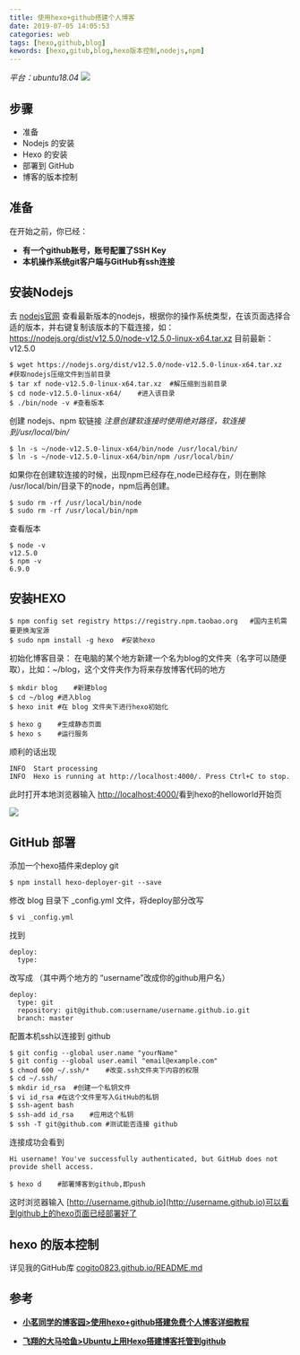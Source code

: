 ```yaml
---
title: 使用hexo+github搭建个人博客
date: 2019-07-05 14:05:53
categories: web
tags: [hexo,github,blog]
kewords: [hexo,gitub,blog,hexo版本控制,nodejs,npm]
---
```

*平台：ubuntu18.04*
![](https://imgbed-1258201753.cos.ap-guangzhou.myqcloud.com/img/blog.jpg)
<!--more-->

## 步骤
- 准备
- Nodejs 的安装
- Hexo 的安装
- 部署到 GitHub
- 博客的版本控制

## 准备
在开始之前，你已经：
- **有一个github账号，账号配置了SSH Key**	
- **本机操作系统git客户端与GitHub有ssh连接**

## 安装Nodejs
去 [nodejs官网](https://nodejs.org/en/download/current/ "nodejs")  查看最新版本的nodejs，根据你的操作系统类型，在该页面选择合适的版本，并右键复制该版本的下载连接，如：https://nodejs.org/dist/v12.5.0/node-v12.5.0-linux-x64.tar.xz
目前最新：v12.5.0

```
$ wget https://nodejs.org/dist/v12.5.0/node-v12.5.0-linux-x64.tar.xz		#获取nodejs压缩文件到当前目录
$ tar xf node-v12.5.0-linux-x64.tar.xz	#解压缩到当前目录
$ cd node-v12.5.0-linux-x64/	#进入该目录
$ ./bin/node -v	#查看版本
```
创建 nodejs、npm 软链接
*注意创建软连接时使用绝对路径，软连接到/usr/local/bin/*

```
$ ln -s ~/node-v12.5.0-linux-x64/bin/node /usr/local/bin/
$ ln -s ~/node-v12.5.0-linux-x64/bin/npm /usr/local/bin/
```
如果你在创建软连接的时候，出现npm已经存在,node已经存在，则在删除 /usr/local/bin/目录下的node，npm后再创建。
```
$ sudo rm -rf /usr/local/bin/node
$ sudo rm -rf /usr/local/bin/npm

```
查看版本
```
$ node -v
v12.5.0
$ npm -v
6.9.0
```
## 安装HEXO
```
$ npm config set registry https://registry.npm.taobao.org	#国内主机需要更换淘宝源
$ sudo npm install -g hexo 	#安装hexo
```
初始化博客目录：
在电脑的某个地方新建一个名为blog的文件夹（名字可以随便取），比如：~/blog，这个文件夹作为将来存放博客代码的地方
```
$ mkdir blog	#新建blog
$ cd ~/blog	#进入blog
$ hexo init	#在 blog 文件夹下进行hexo初始化
```

```
$ hexo g	#生成静态页面
$ hexo s	#运行服务
```
顺利的话出现
```
INFO  Start processing
INFO  Hexo is running at http://localhost:4000/. Press Ctrl+C to stop.
```
此时打开本地浏览器输入 [http://localhost:4000/](http://localhost:4000/)看到hexo的helloworld开始页

![](https://i.imgur.com/PZW1DjG.jpg)

## GitHub 部署
添加一个hexo插件来deploy git
```
$ npm install hexo-deployer-git --save
```
修改 blog 目录下 _config.yml 文件，将deploy部分改写
```
$ vi _config.yml
```
找到
```
deploy:
  type:
```
改写成 （其中两个地方的 “username”改成你的github用户名）
```
deploy:
  type: git
  repository: git@github.com:username/username.github.io.git
  branch: master
```
配置本机ssh以连接到 github
```
$ git config --global user.name "yourName"
$ git config --global user.eamil "email@example.com"
$ chmod 600 ~/.ssh/*	#改变.ssh文件夹下内容的权限
$ cd ~/.ssh/
$ mkdir id_rsa	#创建一个私钥文件
$ vi id_rsa	#在这个文件里写入GitHub的私钥
$ ssh-agent bash
$ ssh-add id_rsa	#应用这个私钥
$ ssh -T git@github.com	#测试能否连接 github
```
连接成功会看到
```
Hi username! You've successfully authenticated, but GitHub does not provide shell access.
```

```
$ hexo d	#部署博客到github,即push
```

这时浏览器输入 [http://username.github.io](http://username.github.io)可以看到github上的hexo页面已经部署好了
## hexo 的版本控制
详见我的GitHub库 [cogito0823.github.io/README.md](https://github.com/cogito0823/cogito0823.github.io)
## 参考
- **[小茗同学的博客园>使用hexo+github搭建免费个人博客详细教程](https://www.cnblogs.com/liuxianan/p/build-blog-website-by-hexo-github.html)**

- **[飞翔的大马哈鱼>Ubuntu上用Hexo搭建博客托管到github](https://blog.csdn.net/lyb3b3b/article/details/78706077)**
